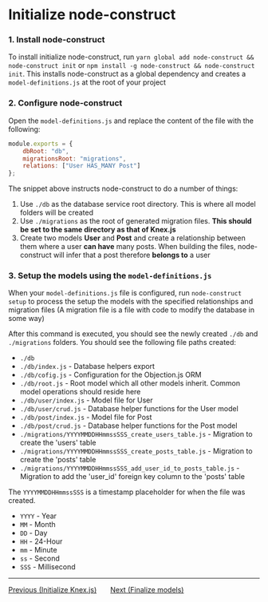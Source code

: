 # Initialize node-construct

### 1. Install node-construct

To install initialize node-construct, run `yarn global add node-construct && node-construct init` or
`npm install -g node-construct && node-construct init`. This installs node-construct as a global
dependency and creates a `model-definitions.js` at the root of your project

### 2. Configure node-construct

Open the `model-definitions.js` and replace the content of the file with the following:

```js
module.exports = {
    dbRoot: "db",
    migrationsRoot: "migrations",
    relations: ["User HAS_MANY Post"]
};
```

The snippet above instructs node-construct to do a number of things:

1. Use `./db` as the database service root directory. This is where all model folders will be
   created
2. Use `./migrations` as the root of generated migration files. **This should be set to the
   same directory as that of Knex.js**
3. Create two models **User** and **Post** and create a relationship between them where a user
   **can have** many posts. When building the files, node-construct will infer that a post
   therefore **belongs to** a user

### 3. Setup the models using the `model-definitions.js`

When your `model-definitions.js` file is configured, run `node-construct setup` to process the
setup the models with the specified relationships and migration files (A migration file is a file
with code to modify the database in some way)

After this command is executed, you should see the newly created `./db` and `./migrations` folders.
You should see the following file paths created:

-   `./db`
-   `./db/index.js` - Database helpers export
-   `./db/cofig.js` - Configuration for the Objection.js ORM
-   `./db/root.js` - Root model which all other models inherit. Common model operations should reside here
-   `./db/user/index.js` - Model file for User
-   `./db/user/crud.js` - Database helper functions for the User model
-   `./db/post/index.js` - Model file for Post
-   `./db/post/crud.js` - Database helper functions for the Post model
-   `./migrations/YYYYMMDDHHmmssSSS_create_users_table.js` - Migration to create the 'users' table
-   `./migrations/YYYYMMDDHHmmssSSS_create_posts_table.js` - Migration to create the 'posts' table
-   `./migrations/YYYYMMDDHHmmssSSS_add_user_id_to_posts_table.js` - Migration to add the 'user_id' foreign key column to the 'posts' table

The `YYYYMMDDHHmmssSSS` is a timestamp placeholder for when the file was created.

-   `YYYY` - Year
-   `MM` - Month
-   `DD` - Day
-   `HH` - 24-Hour
-   `mm` - Minute
-   `ss` - Second
-   `SSS` - Millisecond

---

<div>
    <a href="./03-initialize-knex.md">Previous (Initialize Knex.js)</a>
    <span>&nbsp;&nbsp;&nbsp;&nbsp;&nbsp;</span>
    <a href="./05-finalize-models.md">Next (Finalize models)</a>
</div>

